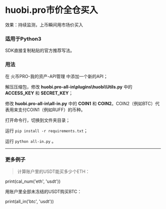 # huobi.pro市价全仓买入
效果：持续监测，上币瞬间用市场价买入

### 适用于Python3
SDK直接复制粘贴的官方推荐写法。

### 用法
在 火币PRO-我的资产-API管理 中添加一个新的API；


解压压缩包，修改 **huobi.pro-all-in\plugins\huobi\Utils.py** 中的 **ACCESS_KEY** 和 **SECRET_KEY**；

修改 **huobi.pro-all-in\all-in.py** 中的 **COIN1** 和 **COIN2**。COIN2（例如BTC）代表用来支付COIN1（例如RUFF）的币种。

打开命令行，切换到文件夹目录；

运行 `pip install -r requirements.txt`；

运行 `python all-in.py` 。

***

### 更多例子
>计算账户里的USDT能买多少个ETH：

print(cal_num('eth', 'usdt'))

用账户里全部未冻结的USDT购买BTC：

print(all_in('btc', 'usdt'))
